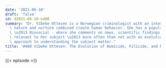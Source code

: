 ```yaml
---
date: '2021-06-10'
draft: 'false'
id: d2021-06-10-e480
summary: "Dr. Vibeke Ottesen is a Norwegian criminologist with an interest in how\
  \ nature and nurture combined create human behavior. She has a popular science blog\
  \ \u2013 Biosocial - where she comments on news, scientific findings and literature\
  \ relevant to her subject \u2013 more often than not with an evolutionary informed\
  \ approach to understanding the subject matter."
title: '#480 Vibeke Ottesen: The Evolution of Homicide, Filicide, and Neonaticide'
---
```

{{< episode >}}
